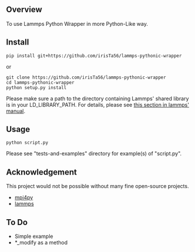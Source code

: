 ## Overview

To use Lammps Python Wrapper in more Python-Like way.

## Install

```
pip install git+https://github.com/irisTa56/lammps-pythonic-wrapper
```

or

```
git clone https://github.com/irisTa56/lammps-pythonic-wrapper
cd lammps-pythonic-wrapper
python setup.py install
```

Please make sure a path to the directory containing Lammps' shared library is in your LD_LIBRARY_PATH. For details, please see [this section in lammps' manual](http://lammps.sandia.gov/doc/Section_python.html#installing-the-python-wrapper-into-python).

## Usage

```
python script.py
```

Please see "tests-and-examples" directory for example(s) of "script.py".

## Acknowledgement

This project would not be possible without many fine open-source projects.

* [mpi4py](https://github.com/mpi4py/mpi4py)
* [lammps](https://github.com/lammps/lammps)

## To Do

* Simple example
* *_modify as a method

